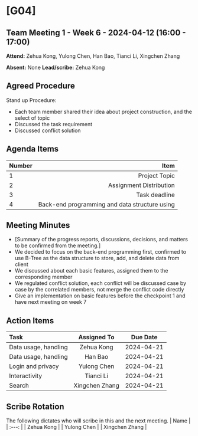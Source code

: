 # [G04]
## Team Meeting 1 - Week 6 - 2024-04-12 (16:00 - 17:00)
**Attend:** Zehua Kong, Yulong Chen, Han Bao, Tianci Li, Xingchen Zhang

**Absent:** None
**Lead/scribe:** Zehua Kong

## Agreed Procedure
Stand up Procedure: 
- Each team member shared their idea about project construction, and the select of topic
- Discussed the task requirement
- Discussed conflict solution


## Agenda Items
| Number |                                          Item |
| :----- | --------------------------------------------: |
| 1      |                                 Project Topic |
| 2      |                       Assignment Distribution |
| 3      |                                 Task deadline |
| 4      | Back-end programming and data structure using |

## Meeting Minutes
- [Summary of the progress reports, discussions, decisions, and matters to be confirmed from the meeting.]
- We decided to focus on the back-end programming first, confirmed to use B-Tree as the data structure to store, add, and delete data from client
- We discussed about each basic features, assigned them to the corresponding member
- We regulated conflict solution, each conflict will be discussed case by case by the correlated members, not merge the conflict code directly
- Give an implementation on basic features before the checkpoint 1 and have next meeting on week 7


## Action Items
| Task                 |  Assigned To   |  Due Date  |
| :------------------- | :------------: | :--------: |
| Data usage, handling |   Zehua Kong   | 2024-04-21 |
| Data usage, handling |    Han Bao     | 2024-04-21 |
| Login and privacy    |  Yulong Chen   | 2024-04-21 |
| Interactivity        |   Tianci Li    | 2024-04-21 |
| Search               | Xingchen Zhang | 2024-04-21 |



## Scribe Rotation
The following dictates who will scribe in this and the next meeting.
| Name |
| :---: |
| Zehua Kong |
| Yulong Chen |
| Xingchen Zhang |